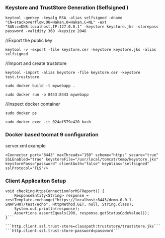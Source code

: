 
### Keystore and TrustStore Generation (Selfsigned )

```keytool -genkey -keyalg RSA -alias selfsigned -dname "CN=stackoverflow,OU=Hakan,O=Hakan,C=NL" -ext "SAN:c=DNS:localhost,IP:127.0.0.1" -keystore keystore.jks -storepass password -validity 360 -keysize 2048```

//Export the public key

```keytool -v -export -file keystore.cer -keystore keystore.jks -alias selfsigned```

//Import and create truststore

```keytool -import -alias keystore -file keystore.cer -keystore test.truststore```

```sudo docker build -t mywebapp .```

```sudo docker run -p 8443:8443 mywebapp```

//inspect docker container 

```sudo docker ps```

```sudo docker exec -it 024af579e420 bash```


### Docker based tocmat 9 configuration

server.xml example

```<Connector port="8443" maxThreads="150" scheme="https" secure="true" SSLEnabled="true" keystoreFile="/usr/local/tomcat/temp/keystore.jks" keystorePass="password" clientAuth="false" keyAlias="selfsigned" sslProtocol="TLS"/>```

### Client Applicaiton Setup

```@Test
void checkingHttpsConnectionForMSFReport() {
    ResponseEntity<String> response = restTemplate.exchange("https://localhost:8443/demo-0.0.1-SNAPSHOT/test/echo", HttpMethod.GET, null, String.class);
    System.out.println(response);
    Assertions.assertEquals(200, response.getStatusCodeValue());
}```

```http.client.ssl.trust-store=classpath:truststore/truststore.jks```
```http.client.ssl.trust-store-password=password```


